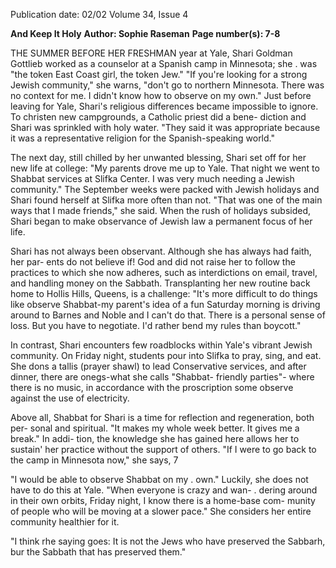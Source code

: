 Publication date: 02/02
Volume 34, Issue 4

**And Keep It Holy**
**Author: Sophie Raseman**
**Page number(s): 7-8**

THE SUMMER BEFORE HER FRESHMAN 
year at Yale, Shari Goldman Gottlieb 
worked as a counselor at a Spanish 
camp in Minnesota; she . was "the 
token East Coast girl, the token Jew." 
"If you're looking for a strong Jewish 
community," she warns, "don't go to 
northern Minnesota. There was no 
context for me. I didn't know how to 
observe on my own." Just before leaving for 
Yale, Shari's religious differences became 
impossible to ignore. To christen new 
campgrounds, a Catholic priest did a bene-
diction and Shari was sprinkled with holy 
water. "They said it was appropriate 
because it was a representative religion for 
the Spanish-speaking world." 

The next day, still chilled by her 
unwanted blessing, Shari set off for her 
new life at college: "My parents drove me 
up to Yale. That night we went to Shabbat 
services at Slifka Center. I was very much 
needing a Jewish community." The 
September weeks were packed with Jewish 
holidays and Shari found herself at Slifka 
more often than not. "That was one of the 
main ways that I made friends," she said. 
When the rush of holidays subsided, Shari 
began to make observance of Jewish law a 
permanent focus of her life. 

Shari has not always been observant. 
Although she has always had faith, her par-
ents do not believe if! God and did not 
raise her to follow the practices to which 
she now adheres, such as interdictions on 
email, travel, and handling money on the 
Sabbath. Transplanting her new routine 
back home to Hollis Hills, Queens, is a 
challenge: "It's more difficult to do things 
like observe Shabbat-my parent's idea of a 
fun Saturday morning is driving around to 
Barnes and Noble and I can't do that. 
There is a personal sense of loss. But you 
have to negotiate. I'd rather bend my rules 
than boycott." 

In contrast, Shari encounters few 
roadblocks within Yale's vibrant Jewish 
community. On Friday night, students 
pour into Slifka to pray, sing, and eat. She 
dons a tallis (prayer shawl) to lead 
Conservative services, and after dinner, 
there are onegs-what she calls "Shabbat-
friendly parties"- where there is no music, 
in accordance with the proscription some 
observe against the use of electricity. 

Above all, Shabbat for Shari is a time 
for reflection and regeneration, both per-
sonal and spiritual. "It makes my whole 
week better. It gives me a break." In addi-
tion, the knowledge she has gained here 
allows her to sustain' her practice without 
the support of others. "If I were to go back 
to the camp in Minnesota now," she says, 
7 


"I would be able to observe Shabbat on my 
. own." Luckily, she does not have to do this 
at Yale. "When everyone is crazy and wan-
. dering around in their own orbits, Friday 
night, I know there is a home-base com-
munity of people who will be moving at 
a slower pace." She considers her 
entire community healthier for it. 

"I think rhe saying goes: It is not 
the Jews who have preserved 
the Sabbarh, bur the Sabbath 
that has preserved them."